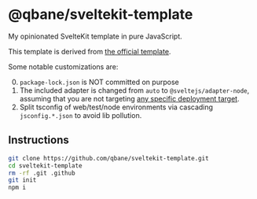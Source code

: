 # @qbane/sveltekit-template

My opinionated SvelteKit template in pure JavaScript.

This template is derived from [the official template](https://github.com/sveltejs/kit-template-default).

Some notable customizations are:

0. `package-lock.json` is NOT committed on purpose
1. The included adapter is changed from `auto` to `@sveltejs/adapter-node`, assuming that you are not targeting [any specific deployment target](https://svelte.dev/docs/kit/adapter-auto).
2. Split tsconfig of web/test/node environments via cascading `jsconfig.*.json` to avoid lib pollution.

## Instructions

```bash
git clone https://github.com/qbane/sveltekit-template.git
cd sveltekit-template
rm -rf .git .github
git init
npm i
```
